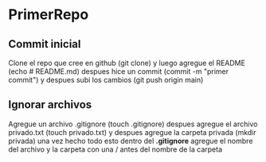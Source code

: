 # PrimerRepo
## Commit inicial
Clone el repo que cree en github (git clone) y luego agregue el README (echo # README.md) despues hice un commit (commit -m "primer commit") y despues subi los cambios (git push origin main)

## Ignorar archivos
Agregue un archivo .gitignore (touch .gitignore) despues agregue el archivo privado.txt (touch privado.txt) y despues agregue la carpeta privada (mkdir privada) una vez hecho todo esto dentro del **.gitignore** agregue el nombre del archivo y la carpeta con una / antes del nombre de la carpeta